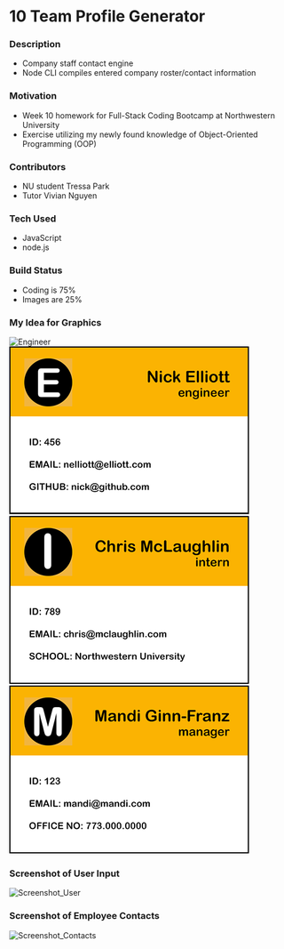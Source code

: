 # 10 Team Profile Generator

### Description
* Company staff contact engine
* Node CLI compiles entered company roster/contact information

### Motivation
* Week 10 homework for Full-Stack Coding Bootcamp at Northwestern University
* Exercise utilizing my newly found knowledge of Object-Oriented Programming (OOP)

### Contributors
* NU student Tressa Park
* Tutor Vivian Nguyen

### Tech Used
* JavaScript
* node.js

### Build Status
* Coding is 75%
* Images are 25%

### My Idea for Graphics
![Engineer](Assets/images/PNG/employee_card.png)
![Engineer](Assets/images/PNG/engineer_card.png)
![Intern](Assets/images/PNG/intern_card.png)
![Manager](Assets/images/PNG/manager_card.png)

### Screenshot of User Input
![Screenshot_User](XXXXXX)

### Screenshot of Employee Contacts
![Screenshot_Contacts](XXXXXX)